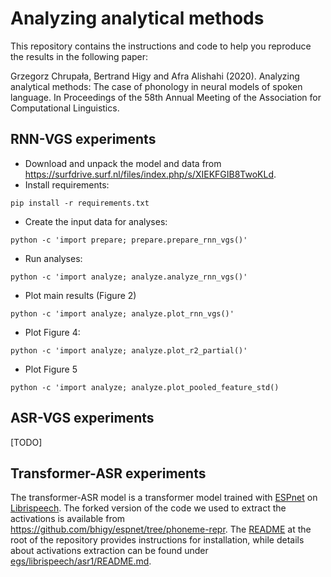 # Analyzing analytical methods

This repository contains the instructions and code to help you reproduce the results in the following paper:

Grzegorz Chrupała, Bertrand Higy and Afra Alishahi (2020). Analyzing analytical methods: The case of phonology in neural models of spoken language. In Proceedings of the 58th Annual Meeting of the Association for Computational Linguistics.

## RNN-VGS experiments

- Download and unpack the  model and data from https://surfdrive.surf.nl/files/index.php/s/XIEKFGIB8TwoKLd.
- Install requirements:
```
pip install -r requirements.txt
```
- Create the input data for analyses:
```
python -c 'import prepare; prepare.prepare_rnn_vgs()'
```
- Run analyses:
```
python -c 'import analyze; analyze.analyze_rnn_vgs()'
```
- Plot main results (Figure 2)
```
python -c 'import analyze; analyze.plot_rnn_vgs()'
```
- Plot Figure 4:
```
python -c 'import analyze; analyze.plot_r2_partial()'

```
- Plot Figure 5
```
python -c 'import analyze; analyze.plot_pooled_feature_std()
```

## ASR-VGS experiments
[TODO]

## Transformer-ASR experiments

The transformer-ASR model is a transformer model trained with
[ESPnet](https://github.com/espnet/espnet) on
[Librispeech](http://www.openslr.org/12/). The forked version of the code we
used to extract the activations is available from https://github.com/bhigy/espnet/tree/phoneme-repr. The
[README](https://github.com/bhigy/espnet/blob/phoneme-repr/README.md) at the
root of the repository provides instructions for installation, while details about
activations extraction can be found under
[egs/librispeech/asr1/README.md](https://github.com/bhigy/espnet/blob/phoneme-repr/egs/librispeech/asr1/README.md).
